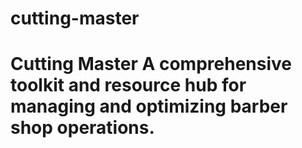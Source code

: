 # cutting-master
# Cutting Master  A comprehensive toolkit and resource hub for managing and optimizing barber shop operations. 
